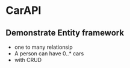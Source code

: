 # CarAPI

## Demonstrate Entity framework
- one to many relationsip
- A person can have 0..* cars
- with CRUD
